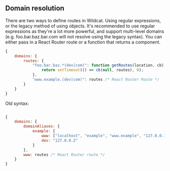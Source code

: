 ## Domain resolution

There are two ways to define routes in Wildcat. Using regular expressions, or the legacy method of using objects.
It's recommended to use regular expressions as they're a lot more powerful, and support multi-level domains
(e.g. foo.bar.baz.bar.com will not resolve using the legacy syntax). You can either pass in a React Router route
or a function that returns a component.

```javascript
{
    domains: {
        routes: {
            "foo.bar.baz.*(dev|com)": function getRoutes(location, cb) {
                return setTimeout(() => cb(null, routes), 0);
            },
            "www.example.(dev|com)": routes /* React Router Route */
        }
    }
}
```

Old syntax:
```javascript

{
    domains: {
        domainAliases: {
            example: {
                www: ["localhost", "example", "www.example", "127.0.0.1"],
                dev: "127.0.0.2"
            }
        },
        www: routes /* React Router route */
    }
}
```
